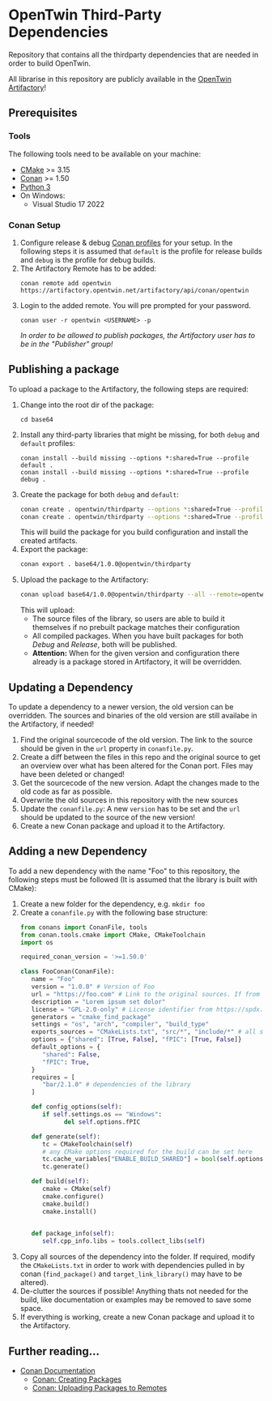# OpenTwin Third-Party Dependencies

Repository that contains all the thirdparty dependencies that are needed in order to build OpenTwin.

All librarise in this repository are publicly available in the [OpenTwin Artifactory](https://artifactory.opentwin.net)!

## Prerequisites

### Tools

The following tools need to be available on your machine:

* [CMake](https://cmake.org) >= 3.15
* [Conan](https://conan.io) >= 1.50
* [Python 3](https://www.python.org/)
* On Windows:
    * Visual Studio 17 2022

### Conan Setup

1. Configure release & debug [Conan profiles](https://docs.conan.io/en/latest/reference/config_files/default_profile.html#default-profile) for your setup. In the following steps it is assumed that `default` is the profile for release builds and `debug` is the profile for debug builds.
2. The Artifactory Remote has to be added:
    ```
    conan remote add opentwin https://artifactory.opentwin.net/artifactory/api/conan/opentwin
    ```
3. Login to the added remote. You will pre prompted for your password.
    ```
    conan user -r opentwin <USERNAME> -p
    ```
    *In order to be allowed to publish packages, the Artifactory user has to be in the "Publisher" group!*

## Publishing a package

To upload a package to the Artifactory, the following steps are required:

1. Change into the root dir of the package:
   ```
   cd base64
   ```
2. Install any third-party libraries that might be missing, for both `debug` and `default` profiles:
   ```
   conan install --build missing --options *:shared=True --profile default .
   conan install --build missing --options *:shared=True --profile debug .
   ```
3. Create the package for both `debug` and `default`: 
   ```bash
   conan create . opentwin/thirdparty --options *:shared=True --profile default
   conan create . opentwin/thirdparty --options *:shared=True --profile debug
   ```
   This will build the package for you build configuration and install the created artifacts.
4. Export the package: 
   ```bash
   conan export . base64/1.0.0@opentwin/thirdparty
   ```
5. Upload the package to the Artifactory: 
   ```bash
   conan upload base64/1.0.0@opentwin/thirdparty --all --remote=opentwin
   ```
   This will upload:
      - The source files of the library, so users are able to build it themselves if no prebuilt package matches their configuration
      - All compiled packages. When you have built packages for both *Debug* and *Release*, both will be published.
      - **Attention:** When for the given version and configuration there already is a package stored in Artifactory, it will be overridden.

## Updating a Dependency

To update a dependency to a newer version, the old version can be overridden. The sources and binaries of the old version are still availabe in the Artifactory, if needed!

1. Find the original sourcecode of the old version. The link to the source should be given in the `url` property in `conanfile.py`.
2. Create a diff between the files in this repo and the original source to get an overview over what has been altered for the Conan port. Files may have been deleted or changed!
3. Get the sourcecode of the new version. Adapt the changes made to the old code as far as possible.
4. Overwrite the old sources in this repository with the new sources
5. Update the `conanfile.py`: A new `version` has to be set and the `url` should be updated to the source of the new version!
5. Create a new Conan package and upload it to the Artifactory.

## Adding a new Dependency

To add a new dependency with the name "Foo" to this repository, the following steps must be followed (It is assumed that the library is built with CMake):

1. Create a new folder for the dependency, e.g. `mkdir foo`
2. Create a `conanfile.py` with the following base structure:
   ```python
   from conans import ConanFile, tools
   from conan.tools.cmake import CMake, CMakeToolchain
   import os

   required_conan_version = '>=1.50.0'

   class FooConan(ConanFile):
      name = "Foo"
      version = "1.0.0" # Version of Foo
      url = "https://foo.com" # Link to the original sources. If from a repo, give a link to the specific commit
      description = "Lorem ipsum set dolor"
      license = "GPL-2.0-only" # License identifier from https://spdx.devlicenses/
      generators = "cmake_find_package"
      settings = "os", "arch", "compiler", "build_type"
      exports_sources = "CMakeLists.txt", "src/*", "include/*" # all sources that are required for building
      options = {"shared": [True, False], "fPIC": [True, False]}
      default_options = {
         "shared": False,
         "fPIC": True,
      }
      requires = [
         "bar/2.1.0" # dependencies of the library
      ]

      def config_options(self):
         if self.settings.os == "Windows":
               del self.options.fPIC

      def generate(self):
         tc = CMakeToolchain(self)
         # any CMake options required for the build can be set here
         tc.cache_variables["ENABLE_BUILD_SHARED"] = bool(self.options.shared) 
         tc.generate()

      def build(self):
         cmake = CMake(self)
         cmake.configure()
         cmake.build()
         cmake.install()

         
      def package_info(self):
         self.cpp_info.libs = tools.collect_libs(self)
   ```
2. Copy all sources of the dependency into the folder. If required, modify the `CMakeLists.txt` in order to work with dependencies pulled in by conan (`find_package()` and `target_link_library()` may have to be altered).
3. De-clutter the sources if possible! Anything thats not needed for the build, like documentation or examples may be removed to save some space.
4. If everything is working, create a new Conan package and upload it to the Artifactory.

## Further reading…

- [Conan Documentation](https://docs.conan.io/en/latest/)
  - [Conan: Creating Packages](https://docs.conan.io/en/latest/creating_packages.html)
  - [Conan: Uploading Packages to Remotes](https://docs.conan.io/en/latest/uploading_packages/uploading_to_remotes.html#)